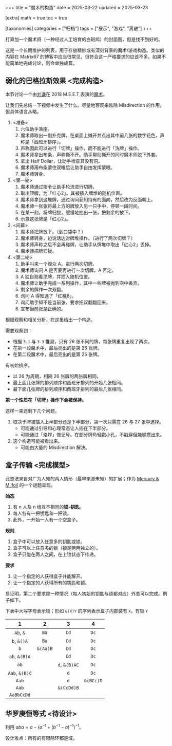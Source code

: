 +++
title = "魔术的构造"
date = 2025-03-22
updated = 2025-03-23

[extra]
math = true
toc = true

[taxonomies]
categories = ["归档"]
tags = ["展示", "游戏", "离散"]
+++

打算加一个魔术鸽（一种经过人工培育的白斑鸠）的封面图，但是找不到好的。

这是一个长期维护的列表，用于存放精妙或有深刻背景的魔术/游戏构造。类似的内容在 Matrix67 的博客中应当很常见，但符合这一严格要求的应该不多。如果不能简单地完成讨论，则会单独成篇。

## 弱化的巴格拉斯效果 <完成构造>
本节讨论一个由[刘谦](https://space.bilibili.com/641975239)在 2018 M.E.E.T 表演的[魔术](https://www.bilibili.com/video/BV1hq4y1V7mj/)。

让我们先总结一下视频中发生了什么。尽量地客观来祛除 Misdirection 的作用。但具体语言从略。
1. <准备>
	1. 六位助手落座。
	2. 魔术师取出一副扑克牌，在桌面上摊开并点出其中前几张的数字花色，声称是「西班牙排序」。
	3. 声称因此可以进行「切牌」操作，而不能进行「洗牌」操作。
	4. 魔术师拿出布条，声称撕不开。助手帮助撕开的同时魔术师脱下外套。
	5. 拿出 Half Dollar，让助手检查其没有洞。
	6. 魔术师用布条蒙住双眼后让助手自由发挥蒙眼。
	7. 魔术师转身。
2. <第一轮>
	1. 魔术师通过指令让助手轮流进行切牌。
	2. 取出顶牌，为「红心2」。其被插入牌堆的随机位置。
	3. 魔术师拿到这堆牌，通过询问获知持有的面向，然后改为反面朝上。
	4. 魔术师一张张将最上方的牌放入另一只手中，停顿一段时间。
	5. 在某一刻，将牌归拢，缓慢地抽出一张，把剩余的放下。
	6. 示意这张牌是「红心2」。
3. <间幕>
	1. 魔术师把牌放下。（到口袋中？）
	2. 魔术师转身，边说话边对牌堆操作。（进行了两次切牌？）
	3. 魔术师声称之后不会再碰牌，让助手从牌堆中取出「红心2」丢掉。
	4. 魔术师把牌归拢。
4. <第二轮>
	1. 助手叫来一个观众 A，进行两次切牌。
	2. 魔术师询问 A 是否要再进行一次切牌，A 否定。
	3. A 独自观看顶牌，并插入随机位置。
	4. 魔术师让助手完成一系列操作，其中一些牌被抛到空中丢弃。
	5. 剩余的牌作一次双翻。
	6. 询问 A 得知选了「红桃8」。
	7. 询问助手知不是当前张，要求把双翻翻回来。
	8. 宣布当前张是正确的。

根据观察和相关分析，在这里给出一个构造。

需要观察到：
- 根据 `3.1` 与 `3.3` 推测，只有 26 张不同的牌，每张牌重复出现了两次。
- 在第一段魔术中，最后亮出的是第 26 张牌。
- 在第二段魔术中，最后亮出的是第 25 张牌。

有初始排序。
- 以 26 为周期，相隔 26 张牌的两张牌相同。
- 最上面几张牌的排列顺序和西班牙排列的开始几张相同。
- 最下面几张牌的排列顺序和西班牙排列的最后几张相同。

**第一个性质在「切牌」操作下会被保持。**

这样一来还剩下几个问题。
1. 取决于牌被插入上半部分还是下半部分，第一次只需在 26 与 27 张中选择。
	- 可能通过引导和心理常态让人插在下半部分。
	- 可能通过「烙焊」做记号。在部分牌角轻戳小孔，不戳穿但能够摸出来。
2. 这个构造可能被看出来。
	- 可能由大量的 Misdirection 解决。

## 盒子传输 <完成模型>
此想法来自对广为人知的两人情形（最早来源未知）的扩展；作为 [Mercury & Milfoil](https://foamworld.github.io/adventure/) 的一个谜题呈现。

**始态**
1. 有 n 人及 n 组互不相同的**锁-钥匙**。
2. 每人各有一把钥匙和一把锁。
3. 此外，一开始一人有一个空盒子。

**规则**
1. 盒子中可以放入任意多的钥匙或锁。
2. 盒子可以上任意多的锁（锁是两两独立的）。
3. 盒子只能在两人之间，在上锁状态下传递。

**要求**
1. 让一个指定的人获得盒子并能解开。
2. 让一个指定的人获得所有的钥匙和锁。

易证明，第二个要求除一种情况（每人初始的钥匙与锁都对应）外总可以完成。例子如下。

下表中大写字母表示锁；形如 `&(X)Y` 的序列表示盒子内部装有 `X`，有锁 `Y`

| 1 | 2 | 3 | 4 |
| :-: | :-: | :-: | :-: |
| `Ab`, `&` | `Ba` | `Cd` | `Dc` |
| `b`, `&()A` | `Ba` | `Cd` | `Dc` |
| `b` | `&(Aa)B` | `Cd` | `Dc` |
| `ab`, `&(B)A` |  | `Cd` | `Dc` |
| `ab` |  | `d`, `&(B)AC` | `Dc` |
| `Aab`, `&(B)C` |  | `d` | `Dc` |
| `Aab` |  | `d` | `&(BCc)D` |
| `Aab` |  | `&(CcDd)B` |  |
| `AaBbCcDd` |  |  |  |

## 华罗庚恒等式 <待设计>
利用 $aba = a-(a^{-1}+(b^{-1}-a)^{-1})^{-1}$。

设计难点：所有的有限除环都是域。
